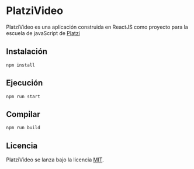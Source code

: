 # PlatziVideo

PlatziVideo es una aplicación construida en ReactJS como proyecto para la escuela de javaScript de [Platzi](https://platzi.com/)

## Instalación
```
npm install
```

## Ejecución
```
npm run start
```

## Compilar
```
npm run build
```

## Licencia
PlatziVideo se lanza bajo la licencia [MIT](https://opensource.org/licenses/MIT).